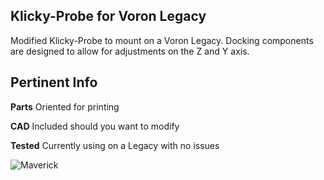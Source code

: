 ## Klicky-Probe for Voron Legacy

Modified Klicky-Probe to mount on a Voron Legacy. Docking components are designed to allow for adjustments on the Z and Y axis. 


## Pertinent Info

**Parts** Oriented for printing

**CAD** Included should you want to modify

**Tested** Currently using on a Legacy with no issues 

![Maverick](Images/C14_Inlet.PNG)
